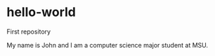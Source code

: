 # hello-world
First repository



My name is John and I am a computer science major student at MSU.
